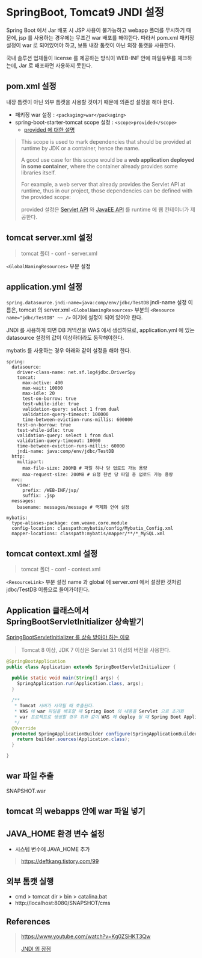 # SpringBoot, Tomcat9 JNDI 설정

Spring Boot 에서 Jar 배포 시 JSP 사용이 불가능하고 webapp 폴더를 무시하기 때문에, jsp 를 사용하는 경우에는 무조건 war 배포를 해야한다. 따라서 pom.xml 패키징 설정이 war 로 되어있어야 하고,
보통 내장 톰캣이 아닌 외장 톰캣을 사용한다.

국내 솔루션 업체들이 license 를 제공하는 방식이 WEB-INF 안에 파일유무를 체크하는데, Jar 로 배포하면 사용하지 못한다.

## pom.xml 설정

내장 톰캣이 아닌 외부 톰캣을 사용할 것이기 때문에 의존성 설정을 해야 한다.

- 패키징 war 설정 : `<packaging>war</packaging>`
- spring-boot-starter-tomcat scope 설정 : `<scope>provided</scope>`
  - [provided 에 대한 설명](https://www.baeldung.com/maven-dependency-scopes#2-provided)

> This scope is used to mark dependencies that should be provided at runtime by JDK or a container, hence the name.
>
> A good use case for this scope would be a __web application deployed in some container__, where the container already provides some libraries itself.
>
> For example, a web server that already provides the Servlet API at runtime, thus in our project, those dependencies can be defined with the provided scope:
>
> provided 설정은 [Servlet API](https://tomcat.apache.org/tomcat-5.5-doc/servletapi/) 와 [JavaEE API](https://docs.oracle.com/javaee/7/api/toc.htm) 를 runtime 에 웹 컨테이너가 제공한다.

## tomcat server.xml 설정

> tomcat 폴더 - conf - server.xml

`<GlobalNamingResources>` 부분 설정

## application.yml 설정

`spring.datasource.jndi-name=java:comp/env/jdbc/TestDB` jndi-name 설정 이름은, tomcat 의 server.xml `<GlobalNamingResources>` 부분의 `<Resource name="jdbc/TestDB" ~~ />` 여기에 설정이 되어 있어야 한다.

JNDI 를 사용하게 되면 DB 커넥션을 WAS 에서 생성하므로, application.yml 에 있는 datasource 설정의 값이 이상하더라도 동작해야한다.

mybatis 를 사용하는 경우 아래와 같이 설정을 해야 한다.

```
spring:
  datasource:
    driver-class-name: net.sf.log4jdbc.DriverSpy
    tomcat:
      max-active: 400
      max-wait: 10000
      max-idle: 20
      test-on-borrow: true
      test-while-idle: true
      validation-query: select 1 from dual
      validation-query-timeout: 100000
      time-between-eviction-runs-millis: 600000
    test-on-borrow: true
    test-while-idle: true
    validation-query: select 1 from dual
    validation-query-timeout: 10000
    time-between-eviction-runs-millis: 60000
    jndi-name: java:comp/env/jdbc/TestDB
  http:
    multipart:
      max-file-size: 200MB # 파일 하나 당 업로드 가능 용량
      max-request-size: 200MB # 요청 한번 당 파일 총 업로드 가능 용량
  mvc:
    view:
      prefix: /WEB-INF/jsp/
      suffix: .jsp
  messages:
    basename: messages/message # 국제화 언어 설정

mybatis:
  type-aliases-package: com.weave.core.module
  config-location: classpath:mybatis/config/Mybatis_Config.xml
  mapper-locations: classpath:mybatis/mapper/**/*_MySQL.xml
```

## tomcat context.xml 설정

> tomcat 폴더 - conf - context.xml

`<ResourceLink>` 부분 설정 name 과 global 에 server.xml 에서 설정한 것처럼 jdbc/TestDB 이름으로 들어가야한다.

## Application 클래스에서 SpringBootServletInitializer 상속받기

[SpringBootServletInitializer 를 상속 받아야 하는 이유](https://github.com/BAEKJungHo/TIL/blob/master/Spring/SpringBootServletInitializer%20%EB%A5%BC%20%EC%83%81%EC%86%8D%20%EB%B0%9B%EC%95%84%EC%95%BC%20%ED%95%98%EB%8A%94%20%EC%9D%B4%EC%9C%A0.md)

> Tomcat 8 이상, JDK 7 이상은 Servlet 3.1 이상의 버전을 사용한다.

```java
@SpringBootApplication
public class Application extends SpringBootServletInitializer {

  public static void main(String[] args) {
    SpringApplication.run(Application.class, args);
  }
  
  /**
   * Tomcat 서버가 시작될 때 호출된다.
   * WAS 에 war 파일을 배포할 때 Spring Boot 의 내용을 Servlet 으로 초기화
   * war 프로젝트로 생성할 경우 위와 같이 WAS 에 deploy 될 때 Spring Boot Application 을 Servlet 으로 등록하여 서비스할 수 있게 해준다.
   */
  @Override
  protected SpringApplicationBuilder configure(SpringApplicationBuilder builder) {
    return builder.sources(Application.class);
  }

}
```

## war 파일 추출

SNAPSHOT.war

## tomcat 의 webapps 안에 war 파일 넣기

## JAVA_HOME 환경 변수 설정

- 시스템 변수에 JAVA_HOME 추가

> https://deftkang.tistory.com/99

## 외부 톰캣 실행

- cmd > tomcat dir > bin > catalina.bat
- http://localhost:8080/SNAPSHOT/cms

## References

> https://www.youtube.com/watch?v=Kg0ZSHKT3Qw
> 
> [JNDI 의 장점](https://ss-o.tistory.com/133)

